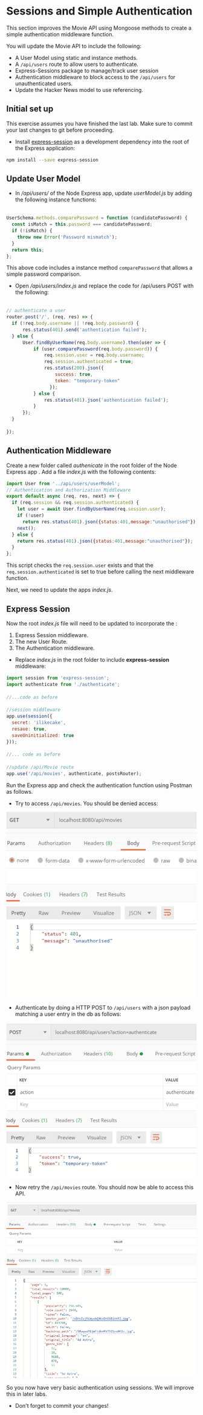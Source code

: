 # Sessions and Simple Authentication

This section improves the Movie API using Mongoose methods to create a simple authentication middleware function.

You will update the Movie API to include the following:

- A User Model using static and instance methods.
- A ``/api/users`` route to allow users to authenticate.
- Express-Sessions package to manage/track user session
- Authentication middleware to block access to the ``/api/users`` for unauthenticated users.
- Update the Hacker News model to use referencing.

## Initial set up

This exercise assumes you have finished the last lab. Make sure to commit your last changes to git before proceeding.

+ Install [express-session](https://www.npmjs.com/package/express-session) as a development dependency into the root of the Express application:

```bash
npm install --save express-session
```

## Update User Model

+ In */api/users/*  of the Node Express app, update *userModel.js* by adding the following instance functions:

```javascript

UserSchema.methods.comparePassword = function (candidatePassword) {
  const isMatch = this.password === candidatePassword;
  if (!isMatch) {
    throw new Error('Password mismatch');
  }
  return this;
};

```

This above code includes a instance method ``comparePassword`` that allows a simple password comparison.

+ Open */api/users/index.js* and replace the code for /api/users POST with the following:

~~~javascript

// authenticate a user
router.post('/', (req, res) => {
  if (!req.body.username || !req.body.password) {
      res.status(401).send('authentication failed');
  } else {
      User.findByUserName(req.body.username).then(user => {
          if (user.comparePassword(req.body.password)) {
              req.session.user = req.body.username;
              req.session.authenticated = true;
              res.status(200).json({
                  success: true,
                  token: "temporary-token"
                });
          } else {
              res.status(401).json('authentication failed');
          }
      });
  }

});

~~~

## Authentication Middleware

Create a new folder called *authenicate* in the root folder of the Node Express app . Add a file *index.js* with the following contents:

```javascript
import User from '../api/users/userModel';
// Authentication and Authorization Middleware
export default async (req, res, next) => {
  if (req.session && req.session.authenticated) {
    let user = await User.findByUserName(req.session.user);
    if (!user)
      return res.status(401).json({status:401,message:"unauthorised"});
    next();
  } else {
    return res.status(401).json({status:401,message:"unauthorised"});
  }
};
```

This script checks the ``req.session.user`` exists and that the ``req.session.authenticated`` is set to true before calling the next middleware function. 


Next, we need to update the apps *index.js*.

## Express Session

Now the root *index.js* file will need to be updated to incorporate the :

1. Express Session middleware.  
2. The new User Route.  
3. The Authentication middleware.


+ Replace *index.js* in the root folder to include **express-session** middleware:

```javascript
import session from 'express-session';
import authenticate from './authenticate';

//...code as before

//session middleware
app.use(session({
  secret: 'ilikecake',
  resave: true,
  saveUninitialized: true
}));

//... code as before

//update /api/Movie route
app.use('/api/movies', authenticate, postsRouter);


```

Run the Express app and check the authentication function using Postman as follows.

+ Try to access ``/api/movies``. You should be denied access:  

![Posts - unauthorised](./img/p1.png)

+ Authenticate by doing a HTTP POST to ``/api/users`` with a json payload matching a user entry in the db as follows:  

![Posts - unauthorised](./img/p2.png)

+ Now retry the ``/api/movies`` route. You should now be able to access this API.  

![Posts - unauthorised](./img/p3.png)

So you now have very basic authentication using sessions. We will improve this in later labs. 

- Don't forget to commit your changes!

